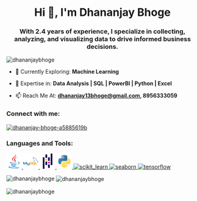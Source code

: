 <h1 align="center">Hi 👋, I'm Dhananjay Bhoge</h1>
<h3 align="center">With 2.4 years of experience, I specialize in collecting, analyzing, and visualizing data to drive informed business decisions.</h3>

<p align="left"> <img src="https://komarev.com/ghpvc/?username=dhananjaybhoge&label=Profile%20views&color=0e75b6&style=flat" alt="dhananjaybhoge" /> </p>

- 🌱 Currently Exploring: **Machine Learning**

- 💬 Expertise in: **Data Analysis | SQL | PowerBI | Python | Excel**

- 📫 Reach Me At: **dhananjay13bhoge@gmail.com, 8956333059**

<h3 align="left">Connect with me:</h3>
<p align="left">
<a href="https://linkedin.com/in/dhananjay-bhoge-a5885619b" target="blank"><img align="center" src="https://raw.githubusercontent.com/rahuldkjain/github-profile-readme-generator/master/src/images/icons/Social/linked-in-alt.svg" alt="dhananjay-bhoge-a5885619b" height="30" width="40" /></a>
</p>

<h3 align="left">Languages and Tools:</h3>
<p align="left"> <a href="https://www.java.com" target="_blank" rel="noreferrer"> <img src="https://raw.githubusercontent.com/devicons/devicon/master/icons/java/java-original.svg" alt="java" width="40" height="40"/> </a> <a href="https://www.mysql.com/" target="_blank" rel="noreferrer"> <img src="https://raw.githubusercontent.com/devicons/devicon/master/icons/mysql/mysql-original-wordmark.svg" alt="mysql" width="40" height="40"/> </a> <a href="https://pandas.pydata.org/" target="_blank" rel="noreferrer"> <img src="https://raw.githubusercontent.com/devicons/devicon/2ae2a900d2f041da66e950e4d48052658d850630/icons/pandas/pandas-original.svg" alt="pandas" width="40" height="40"/> </a> <a href="https://www.python.org" target="_blank" rel="noreferrer"> <img src="https://raw.githubusercontent.com/devicons/devicon/master/icons/python/python-original.svg" alt="python" width="40" height="40"/> </a> <a href="https://scikit-learn.org/" target="_blank" rel="noreferrer"> <img src="https://upload.wikimedia.org/wikipedia/commons/0/05/Scikit_learn_logo_small.svg" alt="scikit_learn" width="40" height="40"/> </a> <a href="https://seaborn.pydata.org/" target="_blank" rel="noreferrer"> <img src="https://seaborn.pydata.org/_images/logo-mark-lightbg.svg" alt="seaborn" width="40" height="40"/> </a> <a href="https://www.tensorflow.org" target="_blank" rel="noreferrer"> <img src="https://www.vectorlogo.zone/logos/tensorflow/tensorflow-icon.svg" alt="tensorflow" width="40" height="40"/> </a> </p>

<p><img align="left" src="https://github-readme-stats.vercel.app/api/top-langs?username=dhananjaybhoge&show_icons=true&locale=en&layout=compact" alt="dhananjaybhoge" /></p>

<p>&nbsp;<img align="center" src="https://github-readme-stats.vercel.app/api?username=dhananjaybhoge&show_icons=true&locale=en" alt="dhananjaybhoge" /></p>

<p><img align="center" src="https://github-readme-streak-stats.herokuapp.com/?user=dhananjaybhoge&" alt="dhananjaybhoge" /></p>

